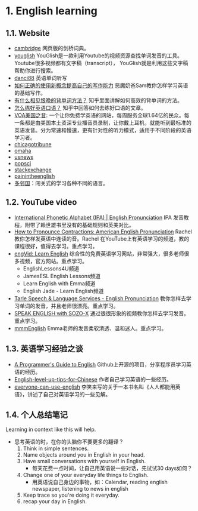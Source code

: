 <!--
 * @Author: JohnJeep
 * @Date: 2020-09-03 22:07:49
 * @LastEditTime: 2020-10-30 15:25:48
 * @LastEditors: Please set LastEditors
 * @Description: 英语学习记录
 * 
-->
# 1. English learning

## 1.1. Website
- [cambridge](https://dictionary.cambridge.org/)  网页版的剑桥词典。
- [youglish](https://youglish.com/pronounce/clump/english/us) YouGlish是一款利用Youtube的视频资源查找单词发音的工具。 Youtube很多视频都有文字稿（transcript）， YouGlish就是利用这些文字稿帮助你进行搜索。
- [danci88](http://www.danci88.com/) 英语单词听写
- [如何正确的使用新概念提高自己的写作能力](https://site.douban.com/195274/widget/notes/12008701/note/267404585/) 恶魔奶爸Sam教你怎样学习英语的基础写作。
- [有什么相见恨晚的背单词方法？](https://www.zhihu.com/question/48040579/answer/521694493) 知乎里面讲解如何高效的背单词的方法。
- [怎么练好英语口语？](https://www.zhihu.com/question/20097263) 知乎中回答如何去练好口语的文章。
- [VOA美国之音](https://www.51voa.com/): 一个让你免费学英语的网站，每周服务全球1.64亿的民众。每一条都是由美国本土资深专业播音员录制，让你戴上耳机，就能听到最标准的英语发音。分为常速和慢速，更有针对性的听力模式，适用于不同阶段的英语学习者。
- [chicagotribune](https://www.chicagotribune.com/)
- [omaha](https://www.omaha.com/news/)
- [usnews](https://www.usnews.com/)
- [popsci](https://www.popsci.com/)
- [stackexchange](https://english.stackexchange.com/)
- [painintheenglish](https://painintheenglish.com/)
- [多邻国](https://www.duolingo.com/)：闯关式的学习各种不同的语言。



## 1.2. YouTube video
- [ International Phonetic Alphabet (IPA) | English Pronunciation](https://www.youtube.com/watch?v=o8KppNXfx2k) IPA 发音教程，附带了赖世雄书里没有的基础规则和英美对比。
- [How to Pronounce Contractions: American English Pronunciation](https://www.youtube.com/watch?v=MzhjD-XrYjg) Rachel 教你怎样发英语中连读的音。Rachel 在YouTube上有英语学习的频道，教的课程很好，值得去学习。重点学习。
- [engVid: Learn English](https://www.youtube.com/user/engvidenglish) 综合性的免费英语学习网站，非常强大，很多老师很多视频，官方网站。重点学习。
  - EnglishLessons4U频道
  - JamesESL English Lessons频道
  - Learn English with Emma频道
  - English Jade - Learn English频道 
- [Tarle Speech & Language Services - English Pronunciation](https://www.youtube.com/channel/UCXqIlSRBuqbq41hfl7cwGWw) 教你怎样去学习单词的发音，并且老师很漂亮。重点学习。
- [SPEAK ENGLISH with SOZO-X](https://www.youtube.com/channel/UCL5E5b5Ig88hVA8paYNcYLg) 通过很很形象的视频教你怎样去学习发音。重点学习。
- [mmmEnglish](https://www.youtube.com/channel/UCrRiVfHqBIIvSgKmgnSY66g/)  Emma老师的发音柔软清透、温和迷人。重点学习。



## 1.3. 英语学习经验之谈
- [A Programmer's Guide to English](https://github.com/yujiangshui/A-Programmers-Guide-to-English) Github上开源的项目，分享程序员学习英语的经历。
- [English-level-up-tips-for-Chinese](https://github.com/byoungd/English-level-up-tips-for-Chinese) 作者自己学习英语的一些经历。
- [everyone-can-use-english](https://github.com/xiaolai/everyone-can-use-english) 李笑来写的关于一本书名叫《人人都能用英语》，讲述了自己对英语学习的一些见解。



## 1.4. 个人总结笔记
Learning in context like this will help.
- 思考英语的时，在你的头脑你不要更多的翻译？
  1. Think in simple sentences.
  2. Name objects around you in English in your head.
  3. Have small conversations with yourself in English. 
     - 每天花费一点时间，让自己用英语说一些对话，先试试30 days如何？
  5. Change one of your everyday life things to English.  
     - 用英语说自己身边的事物，如：Calendar, reading english newspaper, listening to news in english
  6. Keep trace so you're doing it everyday.
  7. recap your day in English.

